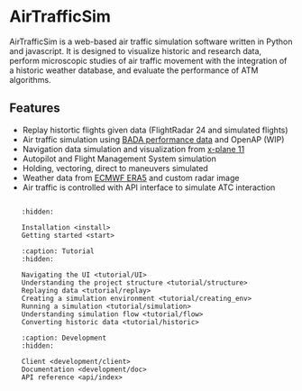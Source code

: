 # AirTrafficSim

AirTrafficSim is a web-based air traffic simulation software written in Python and javascript. It is designed to visualize historic and research data, perform microscopic studies of air traffic movement with the integration of a historic weather database, and evaluate the performance of ATM algorithms.

## Features

- Replay histortic flights given data (FlightRadar 24 and simulated flights)
- Air traffic simulation using [BADA performance data](https://www.eurocontrol.int/model/bada) and OpenAP (WIP)
- Navigation data simulation and visualization from [x-plane 11](https://developer.x-plane.com/docs/data-development-documentation/)
- Autopilot and Flight Management System simulation
- Holding, vectoring, direct to maneuvers simulated
- Weather data from [ECMWF ERA5](https://cds.climate.copernicus.eu/cdsapp#!/dataset/reanalysis-era5-pressure-levels?tab=overview) and custom radar image
- Air traffic is controlled with API interface to simulate ATC interaction

```{image} images/UI_features.png
```


```{toctree}
   :hidden:
   
   Installation <install>
   Getting started <start>
```

```{toctree}
   :caption: Tutorial
   :hidden:
   
   Navigating the UI <tutorial/UI>
   Understanding the project structure <tutorial/structure>
   Replaying data <tutorial/replay>
   Creating a simulation environment <tutorial/creating_env>
   Running a simulation <tutorial/simulation>
   Understanding simulation flow <tutorial/flow>
   Converting historic data <tutorial/historic>
```

```{toctree}
   :caption: Development
   :hidden:
   
   Client <development/client>
   Documentation <development/doc>
   API reference <api/index>
```